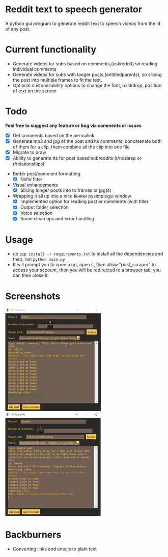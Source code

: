 # Reddit text to speech generator

A python gui program to generate reddit text to speech videos from the id of any post.

# Current functionality

- Generate videos for subs based on comments,(askreddit) so reading individual comments
- Generate videos for subs with longer posts,(entitledparents), so slicing the post into multiple frames to fit the text.
- Optional customizability options to change the font, backdrop, position of text on the screen

# Todo

**Feel free to suggest any feature or bug via comments or issues**

- [x] Get comments based on the permalink
- [x] Generate mp3 and jpg of the post and its comments; concatenate both of them for a clip, them combine all the clip into one file
- [x] Migrate to praw
- [x] Ability to generate tts for post based subreddits (r/nosleep or r/relationships)
- Better post/comment formatting
  - [x] Nsfw filter
- Visual enhancements
  - [x] Slicing longer posts into to frames or jpg(s)
- Wrapping it all up into a nice ~~tkinter~~ pysimplegui window
  - [x] Implemented option for reading post or comments (with title)
  - [x] Output folder selection
  - [x] Voice selection
  - [x] Some clean ups and error handling

# Usage

- do `pip install -r requirements.txt` to install all the dependencies and then, run `python main.py`
- It will prompt you to open a url, open it, then allow "post_scraper" to access your account, then you will be redirected to a browser tab, you can then close it.

# Screenshots

<img src='screenshots/1.1.jpg' width=300px> <img src='screenshots/2.1.png' width=300px>

# Backburners

- Converting links and emojis to plain text
